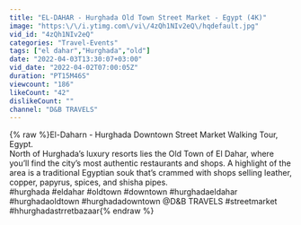 ```yaml
---
title: "EL-DAHAR - Hurghada Old Town Street Market - Egypt (4K)"
image: "https:\/\/i.ytimg.com\/vi\/4zQh1NIv2eQ\/hqdefault.jpg"
vid_id: "4zQh1NIv2eQ"
categories: "Travel-Events"
tags: ["el dahar","Hurghada","old"]
date: "2022-04-03T13:30:07+03:00"
vid_date: "2022-04-02T07:00:05Z"
duration: "PT15M46S"
viewcount: "186"
likeCount: "42"
dislikeCount: ""
channel: "D&B TRAVELS"
---
```

{% raw %}El-Daharn - Hurghada Downtown Street Market Walking Tour, Egypt. <br />North of Hurghada’s luxury resorts lies the Old Town of El Dahar, where you’ll find the city’s most authentic restaurants and shops. A highlight of the area is a traditional Egyptian souk that’s crammed with shops selling leather, copper, papyrus, spices, and shisha pipes.<br />#hurghada #eldahar #oldtown #downtown #hurghadaeldahar #hurghadaoldtown #hurghadadowntown @D&amp;B TRAVELS #streetmarket #hhurghadastrretbazaar{% endraw %}
